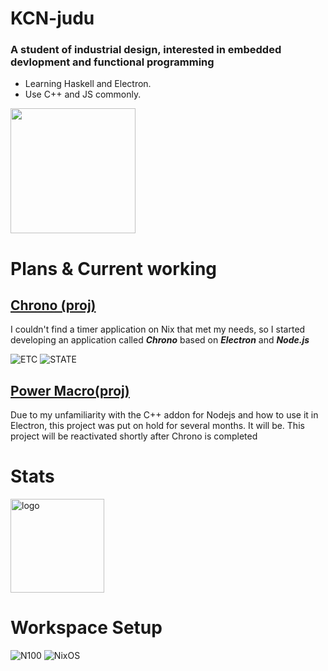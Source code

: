 # KCN-judu
### A student of industrial design, interested in embedded devlopment and functional programming
- Learning Haskell and Electron.
- Use C++ and JS commonly.

<img src="https://github-readme-stats.vercel.app/api/top-langs/?username=KCN-judu&theme=tokyonight&layout=compact" height="200px">

# Plans & Current working
## [Chrono (proj)](https://github.com/KCN-judu/Chrono)
I couldn't find a timer application on Nix that met my needs, so I started developing an application called __*Chrono*__ based on __*Electron*__ and __*Node.js*__

![ETC](https://img.shields.io/badge/ETC-25.01-117122?style=for-the-badge)
![STATE](https://img.shields.io/badge/STATE-ACTIVE-117122?style=for-the-badge)

## [Power Macro(proj)](https://github.com/KCN-judu/power-macro)
Due to my unfamiliarity with the C++ addon for Nodejs and how to use it in Electron, this project was put on hold for several months.
It will be. This project will be reactivated shortly after Chrono is completed

# Stats
<img src="https://github-readme-stats.vercel.app/api?username=KCN-judu&show_icons=true&theme=gruvbox&count_private=true" height="150px" alt="logo">

# Workspace Setup
![N100](https://img.shields.io/badge/Intel-N100-0071C5?style=for-the-badge&logo=intel&logoColor=white)
![NixOS](https://img.shields.io/badge/NixOS_25.05-7EBAE4?style=for-the-badge&logo=NixOS&logoColor=5277C3)

